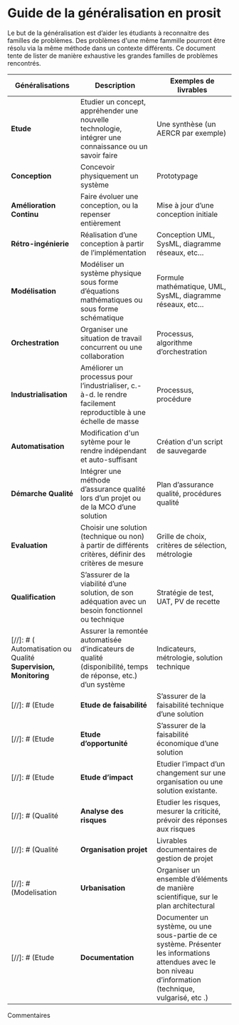 # Guide de la généralisation en prosit

Le but de la généralisation est d’aider les étudiants à reconnaitre des familles de problèmes. 
Des problèmes d'une même fammille pourront être résolu via la même méthode dans un contexte différents. 
Ce document tente de lister de manière exhaustive les grandes familles de problèmes rencontrés.

| Généralisations  | Description | Exemples de livrables |
| --- | --- | --- |
| **Etude** | Etudier un concept, appréhender une nouvelle technologie, intégrer une connaissance ou un savoir faire | Une synthèse (un AERCR par exemple) |
| **Conception** | Concevoir physiquement un système | Prototypage  |
| **Amélioration Continu** | Faire évoluer une conception, ou la repenser entièrement | Mise à jour d’une conception initiale |
| **Rétro-ingénierie** | Réalisation d’une conception à partir de l’implémentation | Conception UML, SysML, diagramme réseaux, etc… |
| **Modélisation** | Modéliser un système physique sous forme d’équations mathématiques ou sous forme schématique | Formule mathématique, UML, SysML, diagramme réseaux, etc… |
| **Orchestration** | Organiser une situation de travail concurrent ou une collaboration | Processus, algorithme d’orchestration |
| **Industrialisation** | Améliorer un processus pour l’industrialiser, c.-à-d. le rendre facilement reproductible à une échelle de masse | Processus, procédure |
| **Automatisation**| Modification d'un sytème pour le rendre indépendant et auto-suffisant | Création d'un script de sauvegarde |
| **Démarche Qualité** | Intégrer une méthode d’assurance qualité lors d’un projet ou de la MCO d’une solution | Plan d’assurance qualité, procédures qualité |
| **Evaluation** | Choisir une solution (technique ou non) à partir de différents critères, définir des critères de mesure | Grille de choix, critères de sélection, métrologie |
| **Qualification** | S’assurer de la viabilité d’une solution, de son adéquation avec un besoin fonctionnel ou technique | Stratégie de test, UAT, PV de recette |
[//]: # ( Automatisation ou Qualité **Supervision, Monitoring** | Assurer la remontée automatisée d’indicateurs de qualité (disponibilité, temps de réponse, etc.) d’un système | Indicateurs, métrologie, solution technique |)
[//]: # (Etude | **Etude de faisabilité** | S’assurer de la faisabilité technique d’une solution | Proof of concept, démonstrateur |)
[//]: # (Etude | **Etude d’opportunité** | S’assurer de la faisabilité économique d’une solution | Business model, Business plan, plan de ROI |)
[//]: # (Etude | **Etude d’impact** | Etudier l’impact d’un changement sur une organisation ou une solution existante. | Dépends beaucoup du contexte étudié |)
[//]: # (Qualité | **Analyse des risques** | Etudier les risques, mesurer la criticité, prévoir des réponses aux risques | Matrices de risques, études EBIOS ou MEHARI, etc… | )
[//]: # (Qualité | **Organisation projet** | Livrables documentaires de gestion de projet | Planning, RACI, PMP, budget, plan de communication etc… | )
[//]: # (Modelisation | **Urbanisation** | Organiser un ensemble d’éléments de manière scientifique, sur le plan architectural | Plan d’urbanisation, schéma directeur, cartographie macro |)
[//]: # (Etude | **Documentation** | Documenter un système, ou une sous-partie de ce système. Présenter les informations attendues  avec le bon niveau d’information (technique, vulgarisé, etc .) | Livrable documentaire  |)

Commentaires